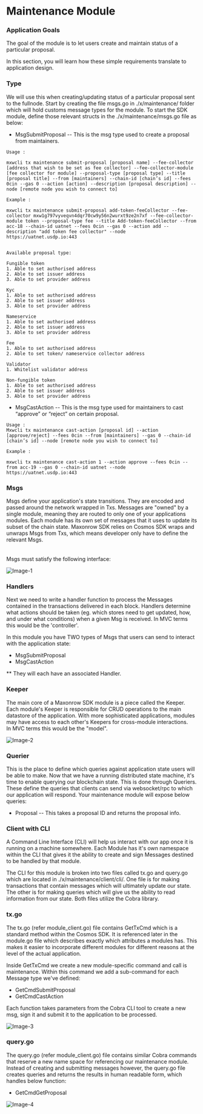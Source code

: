 # Maintenance Module

### Application Goals
The goal of the module is to let users create and maintain status of a particular proposal. 

In this section, you will learn how these simple requirements translate to application design.

### Type

We will use this when creating/updating status of a particular proposal sent to the fullnode. 
Start by creating the file msgs.go in ./x/maintenance/ folder which 
will hold customs message types for the module.
To start the SDK module, define those relevant structs in the ./x/maintenance/msgs.go file as below:

* MsgSubmitProposal
-- This is the msg type used to create a proposal from maintainers. 

```
Usage :

mxwcli tx maintenance submit-proposal [proposal name] --fee-collector [address that wish to be set as fee collector] --fee-collector-module [fee collector for module] --proposal-type [proposal type] --title [proposal title] --from [maintainers] --chain-id [chain’s id] --fees 0cin --gas 0 --action [action] --description [proposal description] --node [remote node you wish to connect to]  

Example :

mxwcli tx maintenance submit-proposal add-token-feeCollector --fee-collector mxw1g797vyveqvn4dqr70cw9y56n2wurxt9ze2n7xf --fee-collector-module token --proposal-type fee --title Add-token-feeCollector --from acc-18 --chain-id uatnet --fees 0cin --gas 0 --action add --description "add token fee collector" --node https://uatnet.usdp.io:443  


Available proposal type: 

Fungible token 
1. Able to set authorised address 
2. Able to set issuer address 
3. Able to set provider address 

Kyc 
1. Able to set authorised address 
2. Able to set issuer address 
3. Able to set provider address 

Nameservice 
1. Able to set authorised address 
2. Able to set issuer address 
3. Able to set provider address 

Fee 
1. Able to set authorised address 
2. Able to set token/ nameservice collector address 

Validator 
1. Whitelist validator address 

Non-fungible token
1. Able to set authorised address 
2. Able to set issuer address 
3. Able to set provider address 
```

* MsgCastAction
-- This is the msg type used for maintainers to cast “approve” or “reject” on certain proposal.

```
Usage :
Mxwcli tx maintenance cast-action [proposal id] --action [approve/reject] --fees 0cin --from [maintainers] --gas 0 --chain-id [chain’s id] --node [remote node you wish to connect to]

Example :

mxwcli tx maintenance cast-action 1 --action approve --fees 0cin --from acc-19 --gas 0 --chain-id uatnet --node https://uatnet.usdp.io:443  
```

### Msgs

Msgs define your application's state transitions. 
They are encoded and passed around the network wrapped in Txs. 
Messages are "owned" by a single module, meaning they are routed to only one of your applications modules. 
Each module has its own set of messages that it uses to update its subset of the chain state. 
Maxonrow SDK relies on Cosmos SDK wraps and unwraps Msgs from Txs, which means developer only have to define the relevant Msgs. <br/><br/>  
Msgs must satisfy the following interface:

![Image-1](/pic/node_cli_maintenance-01.png)   


### Handlers

Next we need to write a handler function to process the Messages contained 
in the transactions delivered in each block. 
Handlers determine what actions should be taken (eg. which stores need to get updated, how, and under what conditions) 
when a given Msg is received. In MVC terms this would be the 'controller'.

In this module you have TWO types of Msgs that users 
can send to interact with the application state: 

* MsgSubmitProposal 
* MsgCastAction

** They will each have an associated Handler.


### Keeper

The main core of a Maxonrow SDK module is a piece called the Keeper. 
Each module's Keeper is responsible for CRUD operations to the main datastore of the application. 
With more sophisticated applications, modules may have access to each other's Keepers 
for cross-module interactions.<br/>In MVC terms this would be the "model". 

![Image-2](/pic/node_cli_maintenance-02.png)  


### Querier

This is the place to define which queries against application state users will be able to make. 
Now that we have a running distributed state machine, it's time to enable querying our blockchain state. 
This is done through Queriers. 
These define the queries that clients can send via websocket/rpc to which our application will respond. 
Your maintenance module will expose below queries:

* Proposal
-- This takes a proposal ID and returns the proposal info.

### Client with CLI  
A Command Line Interface (CLI) will help us interact with our app once it is running on a machine somewhere. Each Module has it's own namespace within the CLI that gives it the ability to create and sign Messages destined to be handled by that module. 

The CLI for this module is broken into two files called tx.go and query.go which are located in ./x/maintenance/client/cli/. One file is for making transactions that contain messages which will ultimately update our state. The other is for making queries which will give us the ability to read information from our state. Both files utilize the Cobra library.

### tx.go
The tx.go (refer module_client.go) file contains GetTxCmd which is a standard method within the Cosmos SDK. It is referenced later in the module.go file which describes exactly which attributes a modules has. This makes it easier to incorporate different modules for different reasons at the level of the actual application.

Inside GetTxCmd we create a new module-specific command and call is maintenance. Within this command we add a sub-command for each Message type we've defined:

* GetCmdSubmitProposal
* GetCmdCastAction

Each function takes parameters from the Cobra CLI tool to create a new msg, sign it and submit it to the application to be processed. 


![Image-3](/pic/node_cli_maintenance-03.png)  


### query.go
The query.go (refer module_client.go) file contains similar Cobra commands that reserve a new name space for referencing our maintenance module. Instead of creating and submitting messages however, the query.go file creates queries and returns the results in human readable form, which handles below function:

* GetCmdGetProposal

![Image-4](/pic/node_cli_maintenance-04.png)  


